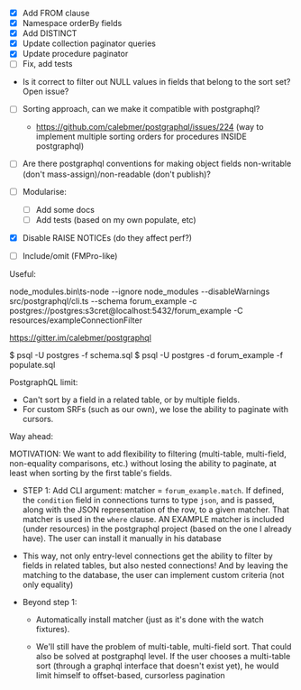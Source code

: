 - [x] Add FROM clause
- [x] Namespace orderBy fields
- [x] Add DISTINCT
- [x] Update collection paginator queries
- [x] Update procedure paginator
- [ ] Fix, add tests
- Is it correct to filter out NULL values in fields that belong to the sort set? Open issue?

- [ ] Sorting approach, can we make it compatible with postgraphql?
  - https://github.com/calebmer/postgraphql/issues/224 (way to implement multiple sorting orders for procedures INSIDE postgraphql)

- [ ] Are there postgraphql conventions for making object fields non-writable (don't mass-assign)/non-readable (don't publish)?

- [ ] Modularise:
  - [ ] Add some docs
  - [ ] Add tests (based on my own populate, etc)
- [x] Disable RAISE NOTICEs (do they affect perf?)
- [ ] Include/omit (FMPro-like)

Useful:

node_modules\.bin\ts-node --ignore node_modules --disableWarnings src/postgraphql/cli.ts --schema forum_example -c postgres://postgres:s3cret@localhost:5432/forum_example -C resources/exampleConnectionFilter

https://gitter.im/calebmer/postgraphql


$ psql -U postgres -f schema.sql
$ psql -U postgres -d forum_example -f populate.sql


PostgraphQL limit:

* Can't sort by a field in a related table, or by multiple fields.
* For custom SRFs (such as our own), we lose the ability to paginate with cursors.


Way ahead:

MOTIVATION: We want to add flexibility to filtering (multi-table, multi-field, non-equality comparisons, etc.) without losing the ability to paginate, at least when sorting by the first table's fields.

* STEP 1: Add CLI argument: matcher = `forum_example.match`. If defined, the `condition` field in connections turns to type `json`, and is passed, along with the JSON representation of the row, to a given matcher. That matcher is used in the `where` clause. AN EXAMPLE matcher is included (under resources) in the postgraphql project (based on the one I already have). The user can install it manually in his database

* This way, not only entry-level connections get the ability to filter by fields in related tables, but also nested connections! And by leaving the matching to the database, the user can implement custom criteria (not only equality)

* Beyond step 1:

    - Automatically install matcher (just as it's done with the watch fixtures).

    - We'll still have the problem of multi-table, multi-field sort. That could also be solved at postgraphql level. If the user chooses a multi-table sort (through a graphql interface that doesn't exist yet), he would limit himself to offset-based, cursorless pagination
